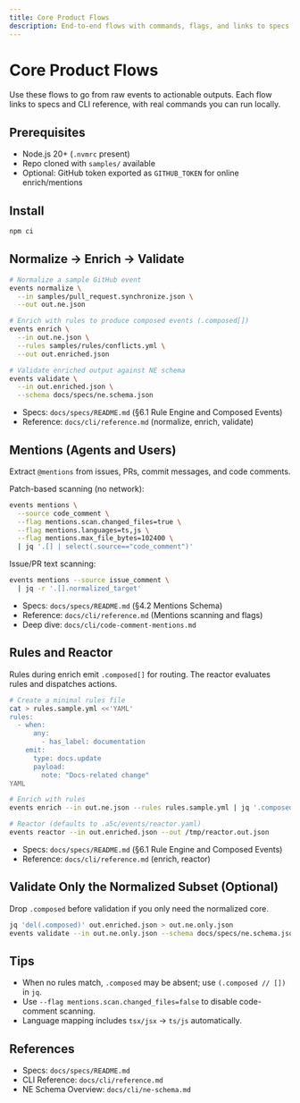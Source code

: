```yaml
---
title: Core Product Flows
description: End-to-end flows with commands, flags, and links to specs.
---
```


# Core Product Flows

Use these flows to go from raw events to actionable outputs. Each flow links to specs and CLI reference, with real commands you can run locally.

## Prerequisites

- Node.js 20+ (`.nvmrc` present)
- Repo cloned with `samples/` available
- Optional: GitHub token exported as `GITHUB_TOKEN` for online enrich/mentions

## Install

```bash
npm ci
```

## Normalize → Enrich → Validate

```bash
# Normalize a sample GitHub event
events normalize \
  --in samples/pull_request.synchronize.json \
  --out out.ne.json

# Enrich with rules to produce composed events (.composed[])
events enrich \
  --in out.ne.json \
  --rules samples/rules/conflicts.yml \
  --out out.enriched.json

# Validate enriched output against NE schema
events validate \
  --in out.enriched.json \
  --schema docs/specs/ne.schema.json
```

- Specs: `docs/specs/README.md` (§6.1 Rule Engine and Composed Events)
- Reference: `docs/cli/reference.md` (normalize, enrich, validate)

## Mentions (Agents and Users)

Extract `@mentions` from issues, PRs, commit messages, and code comments.

Patch-based scanning (no network):

```bash
events mentions \
  --source code_comment \
  --flag mentions.scan.changed_files=true \
  --flag mentions.languages=ts,js \
  --flag mentions.max_file_bytes=102400 \
  | jq '.[] | select(.source=="code_comment")'
```

Issue/PR text scanning:

```bash
events mentions --source issue_comment \
  | jq -r '.[].normalized_target'
```

- Specs: `docs/specs/README.md` (§4.2 Mentions Schema)
- Reference: `docs/cli/reference.md` (Mentions scanning and flags)
- Deep dive: `docs/cli/code-comment-mentions.md`

## Rules and Reactor

Rules during enrich emit `.composed[]` for routing. The reactor evaluates rules and dispatches actions.

```bash
# Create a minimal rules file
cat > rules.sample.yml <<'YAML'
rules:
  - when:
      any:
        - has_label: documentation
    emit:
      type: docs.update
      payload:
        note: "Docs-related change"
YAML

# Enrich with rules
events enrich --in out.ne.json --rules rules.sample.yml | jq '.composed // []'

# Reactor (defaults to .a5c/events/reactor.yaml)
events reactor --in out.enriched.json --out /tmp/reactor.out.json
```

- Specs: `docs/specs/README.md` (§6.1 Rule Engine and Composed Events)
- Reference: `docs/cli/reference.md` (enrich, reactor)

## Validate Only the Normalized Subset (Optional)

Drop `.composed` before validation if you only need the normalized core.

```bash
jq 'del(.composed)' out.enriched.json > out.ne.only.json
events validate --in out.ne.only.json --schema docs/specs/ne.schema.json
```

## Tips

- When no rules match, `.composed` may be absent; use `(.composed // [])` in `jq`.
- Use `--flag mentions.scan.changed_files=false` to disable code-comment scanning.
- Language mapping includes `tsx/jsx` → `ts/js` automatically.

## References

- Specs: `docs/specs/README.md`
- CLI Reference: `docs/cli/reference.md`
- NE Schema Overview: `docs/cli/ne-schema.md`
